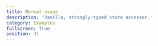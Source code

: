 ```yaml
---
title: Normal usage
description: 'Vanilla, strongly-typed store accessor.'
category: Examples
fullscreen: True
position: 31
---
```


<code-sandbox src="https://codesandbox.io/s/github/danielroe/nuxt-typed-vuex/tree/main/examples/nuxt?from-embed"></code-sandbox>
